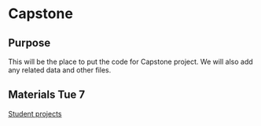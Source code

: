 # Capstone

## Purpose
This will be the place to put the code for Capstone project. We will also add any related data and other files.

## Materials Tue 7

[Student projects](https://docs.google.com/document/d/1quPlFnHrsMqvegJ2PRkAKfP245QZK60-LiG7LEPhuNk/edit?usp=sharing)
